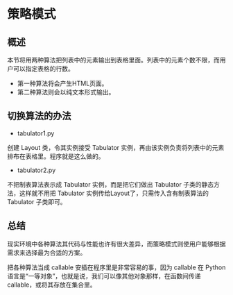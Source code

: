 # 策略模式

## 概述

本节将用两种算法把列表中的元素输出到表格里面。列表中的元素个数不限，而用户可以指定表格的行数。

- 第一种算法将会产生HTML页面。
- 第二种算法则会以纯文本形式输出。


## 切换算法的办法

- tabulator1.py

创建 Layout 类，令其实例接受 Tabulator 实例，再由该实例负责将列表中的元素排布在表格里。程序就是这么做的。

- tabulator2.py

不把制表算法表示成 Tabulator 实例，而是把它们做出 Tabulator 子类的静态方法，这样就不用把 Tabulator 实例传给Layout了，只需传入含有制表算法的 Tabulator 子类即可。


## 总结

现实环境中各种算法其代码与性能也许有很大差异，而策略模式则使用户能够根据需求来选择最为合适的方案。

把各种算法当成 callable 安插在程序里是非常容易的事，因为 callable 在 Python 语言是“一等对象”，也就是说，我们可以像其他对象那样，在函数间传递 callable，或将其存放在集合里。


